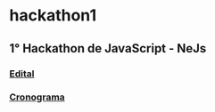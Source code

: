 # hackathon1
## 1° Hackathon de JavaScript - NeJs

### [Edital](edital.md)
### [Cronograma](cronograma.md)
